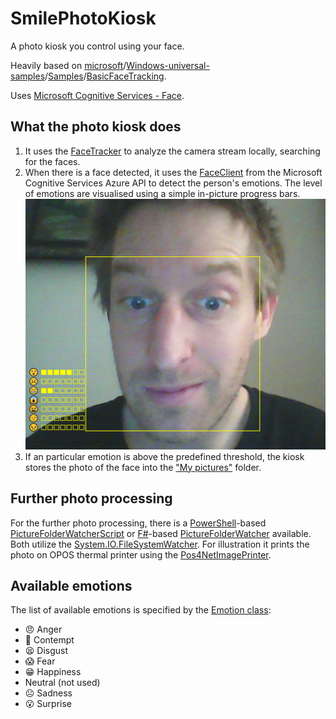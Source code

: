 # SmilePhotoKiosk

A photo kiosk you control using your face.

Heavily based on [microsoft](https://github.com/microsoft)/[Windows-universal-samples](https://github.com/microsoft/Windows-universal-samples)/[Samples](https://github.com/microsoft/Windows-universal-samples/tree/master/Samples)/[BasicFaceTracking](https://github.com/microsoft/Windows-universal-samples/tree/master/Samples/BasicFaceTracking).

Uses [Microsoft Cognitive Services - Face](https://azure.microsoft.com/en-us/services/cognitive-services/face/).

## What the photo kiosk does

 1. It uses the [FaceTracker](https://docs.microsoft.com/en-us/uwp/api/windows.media.faceanalysis.facetracker) to analyze the camera stream locally, searching for the faces.
 1. When there is a face detected, it uses the [FaceClient](https://docs.microsoft.com/en-us/dotnet/api/microsoft.azure.cognitiveservices.vision.face.faceclient?view=azure-dotnet) from the Microsoft Cognitive Services Azure API to detect the person's emotions. The level of emotions are visualised using a simple in-picture progress bars.
 ![SmilePhotoKiosk progress bars](SmilePhotoKiosk-ProgressBars.png "SmilePhotoKiosk progress bars")
 1. If an particular emotion is above the predefined threshold, the kiosk stores the photo of the face into the ["My pictures"](https://docs.microsoft.com/en-us/uwp/api/windows.storage.knownlibraryid) folder.

## Further photo processing

For the further photo processing, there is a [PowerShell](https://docs.microsoft.com/en-us/powershell/)-based [PictureFolderWatcherScript](https://github.com/tencek/SmilePhotoKiosk/tree/master/PictureFolderWatcherScript) or [F#](https://fsharpforfunandprofit.com/)-based [PictureFolderWatcher](https://github.com/tencek/SmilePhotoKiosk/tree/master/PictureFolderWatcher) available. Both utilize the [System.IO.FileSystemWatcher](https://docs.microsoft.com/en-us/dotnet/api/system.io.filesystemwatcher). For illustration it prints the photo on OPOS thermal printer using the [Pos4NetImagePrinter](https://github.com/tencek/Pos4NetImagePrinter).

## Available emotions

The list of available emotions is specified by the [Emotion class](https://docs.microsoft.com/en-us/dotnet/api/microsoft.azure.cognitiveservices.vision.face.models.emotion?view=azure-dotnet):

* 😠 Anger
* 🤨 Contempt
* 😫 Disgust
* 😱 Fear
* 😁 Happiness
* Neutral (not used)
* ☹️ Sadness
* 😮 Surprise

